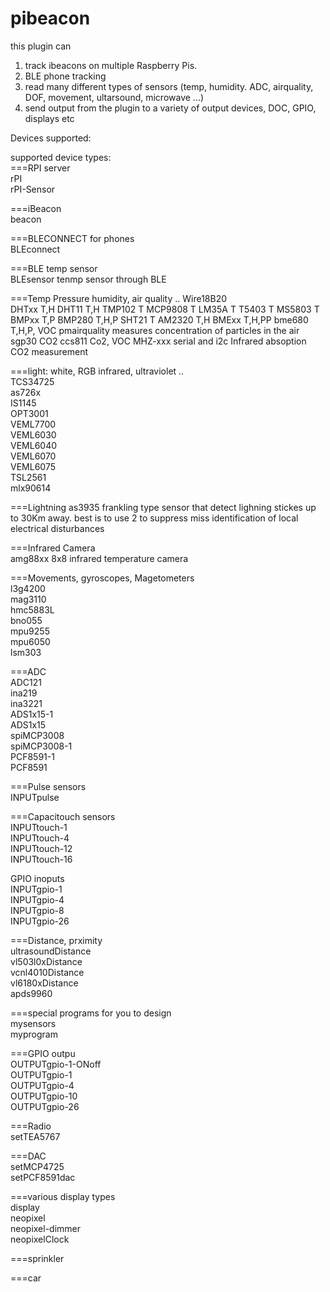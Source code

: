 # pibeacon
this plugin can 
1. track ibeacons on multiple Raspberry Pis. 
2. BLE phone tracking
3. read many different types of sensors (temp, humidity. ADC, airquality, DOF, movement, ultarsound, microwave ...)
4. send output from the plugin to a variety of output devices, DOC, GPIO, displays etc 

Devices supported:  
   
supported device types:    
===RPI server   
rPI   
rPI-Sensor   
   
===iBeacon   
beacon   
   
===BLECONNECT for phones   
BLEconnect   
   
===BLE temp sensor    
BLEsensor   tenmp sensor through BLE
   
===Temp Pressure humidity, air quality ..
Wire18B20   
DHTxx   T,H
DHT11   T,H
TMP102   T
MCP9808  T
LM35A   T
T5403   T
MS5803 T
BMPxx   T,P
BMP280   T,H,P
SHT21   T
AM2320   T,H
BMExx    T,H,PP
bme680   T,H,P, VOC
pmairquality   measures concentration of particles in the air
sgp30   CO2
ccs811 Co2, VOC
MHZ-xxx serial and i2c  Infrared absoption CO2 measurement

   
===light: white, RGB infrared, ultraviolet ..    
TCS34725   
as726x   
IS1145   
OPT3001   
VEML7700   
VEML6030   
VEML6040   
VEML6070   
VEML6075   
TSL2561   
mlx90614   

===Lightning
as3935  frankling type sensor that detect lighning stickes  up to 30Km away. best is to use 2 to suppress miss identification of local electrical disturbances

===Infrared Camera    
amg88xx    8x8 infrared temperature camera
   
===Movements, gyroscopes, Magetometers   
l3g4200   
mag3110   
hmc5883L   
bno055   
mpu9255   
mpu6050   
lsm303   
   
===ADC    
ADC121   
ina219   
ina3221   
ADS1x15-1   
ADS1x15   
spiMCP3008   
spiMCP3008-1   
PCF8591-1   
PCF8591   
   
===Pulse sensors    
INPUTpulse   
   
===Capacitouch sensors   
INPUTtouch-1   
INPUTtouch-4   
INPUTtouch-12   
INPUTtouch-16   
   
GPIO inoputs    
INPUTgpio-1   
INPUTgpio-4   
INPUTgpio-8   
INPUTgpio-26   
   
===Distance, prximity    
ultrasoundDistance   
vl503l0xDistance   
vcnl4010Distance   
vl6180xDistance   
apds9960   
   
===special programs for you to design    
mysensors   
myprogram   
   
===GPIO outpu   
OUTPUTgpio-1-ONoff   
OUTPUTgpio-1   
OUTPUTgpio-4   
OUTPUTgpio-10   
OUTPUTgpio-26   
   
===Radio   
setTEA5767   
   
===DAC   
setMCP4725   
setPCF8591dac   
   
===various display types   
display   
neopixel   
neopixel-dimmer   
neopixelClock   
   
===sprinkler   
   
===car   
